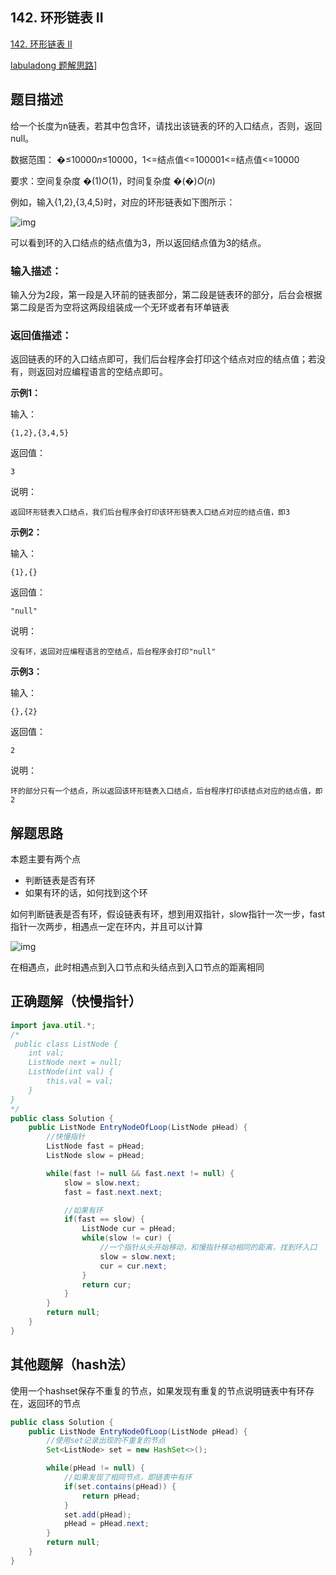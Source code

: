 ## 142. 环形链表 II

[142. 环形链表 II](https://leetcode.cn/problems/linked-list-cycle-ii/)

[labuladong 题解](https://labuladong.github.io/article/slug.html?slug=linked-list-cycle-ii)[思路](https://leetcode.cn/problems/linked-list-cycle-ii/description/#)]



## 题目描述

给一个长度为n链表，若其中包含环，请找出该链表的环的入口结点，否则，返回null。

数据范围： �≤10000*n*≤10000，1<=结点值<=100001<=结点值<=10000

要求：空间复杂度 �(1)*O*(1)，时间复杂度 �(�)*O*(*n*)

例如，输入{1,2},{3,4,5}时，对应的环形链表如下图所示：

![img](https://uploadfiles.nowcoder.com/images/20211025/423483716_1635154005498/DA92C945EF643F1143567935F20D6B46)

可以看到环的入口结点的结点值为3，所以返回结点值为3的结点。

### 输入描述：

输入分为2段，第一段是入环前的链表部分，第二段是链表环的部分，后台会根据第二段是否为空将这两段组装成一个无环或者有环单链表

### 返回值描述：

返回链表的环的入口结点即可，我们后台程序会打印这个结点对应的结点值；若没有，则返回对应编程语言的空结点即可。



**示例1：**

输入：

```
{1,2},{3,4,5}
```

返回值：

```
3
```

说明：

```
返回环形链表入口结点，我们后台程序会打印该环形链表入口结点对应的结点值，即3   
```



**示例2：**

输入：

```
{1},{}
```

返回值：

```
"null"
```

说明：

```
没有环，返回对应编程语言的空结点，后台程序会打印"null"   
```



**示例3：**

输入：

```
{},{2}
```

返回值：

```
2
```

说明：

```
环的部分只有一个结点，所以返回该环形链表入口结点，后台程序打印该结点对应的结点值，即2
```





## 解题思路

本题主要有两个点

* 判断链表是否有环
* 如果有环的话，如何找到这个环



如何判断链表是否有环，假设链表有环，想到用双指针，slow指针一次一步，fast指针一次两步，相遇点一定在环内，并且可以计算

![img](https://alylmengbucket.oss-cn-nanjing.aliyuncs.com/pictures/202307282323244.jpeg)

在相遇点，此时相遇点到入口节点和头结点到入口节点的距离相同





## 正确题解（快慢指针）



````java
import java.util.*;
/*
 public class ListNode {
    int val;
    ListNode next = null;
    ListNode(int val) {
        this.val = val;
    }
}
*/
public class Solution {
    public ListNode EntryNodeOfLoop(ListNode pHead) {
        //快慢指针
        ListNode fast = pHead;
        ListNode slow = pHead;

        while(fast != null && fast.next != null) {
            slow = slow.next;
            fast = fast.next.next;

            //如果有环
            if(fast == slow) {
                ListNode cur = pHead;
                while(slow != cur) {
                    //一个指针从头开始移动，和慢指针移动相同的距离，找到环入口
                    slow = slow.next;
                    cur = cur.next;
                }
                return cur;
            }
        }
        return null;
    }
}
````





## 其他题解（hash法）

使用一个hashset保存不重复的节点，如果发现有重复的节点说明链表中有环存在，返回环的节点

`````java
public class Solution {
    public ListNode EntryNodeOfLoop(ListNode pHead) {
        //使用set记录出现的不重复的节点
        Set<ListNode> set = new HashSet<>();

        while(pHead != null) {
            //如果发现了相同节点，即链表中有环
            if(set.contains(pHead)) {
                return pHead;
            }
            set.add(pHead);
            pHead = pHead.next;
        }
        return null;
    }
}
`````







